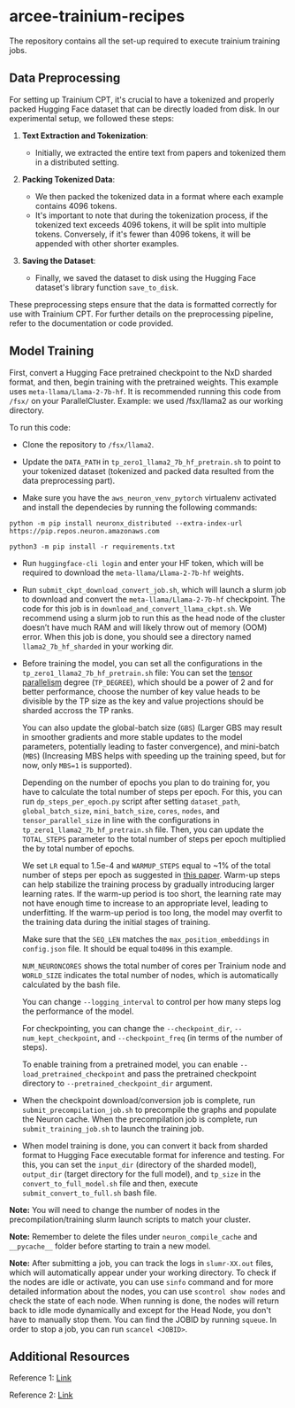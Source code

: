 # arcee-trainium-recipes
The repository contains all the set-up required to execute trainium training jobs. 

## Data Preprocessing
For setting up Trainium CPT, it's crucial to have a tokenized and properly packed Hugging Face dataset that can be directly loaded from disk. In our experimental setup, we followed these steps:
1. **Text Extraction and Tokenization**:
   - Initially, we extracted the entire text from papers and tokenized them in a distributed setting.

2. **Packing Tokenized Data**:
   - We then packed the tokenized data in a format where each example contains 4096 tokens.
   - It's important to note that during the tokenization process, if the tokenized text exceeds 4096 tokens, it will be split into multiple tokens. Conversely, if it's fewer than 4096 tokens, it will be appended with other shorter examples.

3. **Saving the Dataset**:
   - Finally, we saved the dataset to disk using the Hugging Face dataset's library function `save_to_disk`.

These preprocessing steps ensure that the data is formatted correctly for use with Trainium CPT. For further details on the preprocessing pipeline, refer to the documentation or code provided.

## Model Training

First, convert a Hugging Face pretrained checkpoint to the NxD sharded format, and then, begin training with the pretrained weights. This example uses `meta-llama/Llama-2-7b-hf`. It is recommended running this code from `/fsx/` on your ParallelCluster. Example: we used /fsx/llama2 as our working directory.

To run this code:

* Clone the repository to `/fsx/llama2`.

* Update the `DATA_PATH` in `tp_zero1_llama2_7b_hf_pretrain.sh` to point to your tokenized dataset (tokenized and packed data resulted from the data preprocessing part).

* Make sure you have the `aws_neuron_venv_pytorch` virtualenv activated and install the dependecies by running the following commands:

```
python -m pip install neuronx_distributed --extra-index-url https://pip.repos.neuron.amazonaws.com
```

```
python3 -m pip install -r requirements.txt
```

* Run `huggingface-cli login` and enter your HF token, which will be required to download the `meta-llama/Llama-2-7b-hf` weights.

* Run `submit_ckpt_download_convert_job.sh`, which will launch a slurm job to download and convert the `meta-llama/Llama-2-7b-hf` checkpoint. The code for this job is in `download_and_convert_llama_ckpt.sh`. We recommend using a slurm job to run this as the head node of the cluster doesn’t have much RAM and will likely throw out of memory (OOM) error. When this job is done, you should see a directory named `llama2_7b_hf_sharded` in your working dir.

* Before training the model, you can set all the configurations in the `tp_zero1_llama2_7b_hf_pretrain.sh` file:
    You can set the [tensor parallelism](https://awsdocs-neuron.readthedocs-hosted.com/en/latest/libraries/neuronx-distributed/tensor_parallelism_overview.html#tensor-parallelism-overview) degree (`TP_DEGREE`), which should be a power of 2 and for better performance, choose the number of key value heads to be divisible by the TP size as the key and value projections should be sharded accross the TP ranks. 

    You can also update the global-batch size (`GBS`) (Larger GBS may result in smoother gradients and more stable updates to the model parameters, potentially leading to faster convergence), and mini-batch (`MBS`) (Increasing MBS helps with speeding up the training speed, but for now, only `MBS=1` is supported). 
    
    Depending on the number of epochs you plan to do training for, you have to calculate the total number of steps per epoch. For this, you can run `dp_steps_per_epoch.py` script after setting `dataset_path`, `global_batch_size`, `mini_batch_size`, `cores`, `nodes`, and `tensor_parallel_size` in line with the configurations in `tp_zero1_llama2_7b_hf_pretrain.sh` file. Then, you can update the `TOTAL_STEPS` parameter to the total number of steps per epoch multiplied the by total number of epochs. 
    
    We set `LR` equal to 1.5e-4 and `WARMUP_STEPS` equal to ~1% of the total number of steps per epoch as suggested in [this paper](https://openreview.net/pdf?id=pg7PUJe0Tl). Warm-up steps can help stabilize the training process by gradually introducing larger learning rates. If the warm-up period is too short, the learning rate may not have enough time to increase to an appropriate level, leading to underfitting. If the warm-up period is too long, the model may overfit to the training data during the initial stages of training. 
    
    Make sure that the `SEQ_LEN` matches the `max_position_embeddings` in `config.json` file. It should be equal to`4096` in this example. 
    
    `NUM_NEURONCORES` shows the total number of cores per Trainium node and `WORLD_SIZE` indicates the total number of nodes, which is automatically calculated by the bash file. 
    
    You can change `--logging_interval` to control per how many steps log the performance of the model. 
    
    For checkpointing, you can change the `--checkpoint_dir`, `--num_kept_checkpoint`, and `--checkpoint_freq` (in terms of the number of steps). 
    
    To enable training from a pretrained model, you can enable `--load_pretrained_checkpoint` and pass the pretrained checkpoint directory to `--pretrained_checkpoint_dir` argument.

* When the checkpoint download/conversion job is complete, run `submit_precompilation_job.sh` to precompile the graphs and populate the Neuron cache.
When the precompilation job is complete, run `submit_training_job.sh` to launch the training job.

* When model training is done, you can convert it back from sharded format to Hugging Face executable format for inference and testing. For this, you can set the `input_dir` (directory of the sharded model), `output_dir` (target directory for the full model), and `tp_size` in the `convert_to_full_model.sh` file and then, execute `submit_convert_to_full.sh` bash file.


**Note:** You will need to change the number of nodes in the precompilation/training slurm launch scripts to match your cluster.

**Note:** Remember to delete the files under `neuron_compile_cache` and `__pycache__` folder before starting to train a new model.

**Note:** After submitting a job, you can track the logs in `slumr-XX.out` files, which will automatically appear under your working directory. To check if the nodes are idle or activate, you can use `sinfo` command and for more detailed information about the nodes, you can use `scontrol show nodes` and check the state of each node. When running is done, the nodes will return back to idle mode dynamically and except for the Head Node, you don't have to manually stop them. You can find the JOBID by running `squeue`. In order to stop a job, you can run `scancel <JOBID>`.


## Additional Resources
Reference 1: [Link](https://awsdocs-neuron.readthedocs-hosted.com/en/latest/libraries/neuronx-distributed/tutorials/training_llama2_7b.html) 

Reference 2: [Link](https://docs.google.com/document/d/1531RU5a9UnE3JNPC7R7iETLe5rdgBfdrIwrJoIQ0tWg/edit?usp=sharing)

